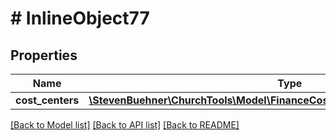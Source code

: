 # # InlineObject77

## Properties

Name | Type | Description | Notes
------------ | ------------- | ------------- | -------------
**cost_centers** | [**\StevenBuehner\ChurchTools\Model\FinanceCostcentersBulkcreateCostCenters[]**](FinanceCostcentersBulkcreateCostCenters.md) |  | [optional]

[[Back to Model list]](../../README.md#models) [[Back to API list]](../../README.md#endpoints) [[Back to README]](../../README.md)
